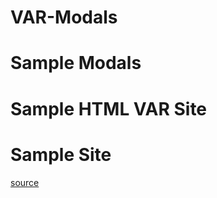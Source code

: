 # VAR-Modals

# Sample Modals 
# Sample HTML VAR Site

# Sample Site
[source](http://newrelic.francismunoz.eu:8013/)
